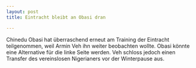 ```yaml
---
layout: post
title: Eintracht bleibt an Obasi dran

---
```


Chinedu Obasi hat überraschend erneut am Training der Eintracht teilgenommen, weil Armin Veh ihn weiter beobachten wollte. Obasi könnte eine Alternative für die linke Seite werden. Veh schloss jedoch einen Transfer des vereinslosen Nigerianers vor der Winterpause aus.


